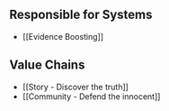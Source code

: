 ## Responsible for Systems
- [[Evidence Boosting]]
## Value Chains
- [[Story - Discover the truth]]
- [[Community - Defend the innocent]]